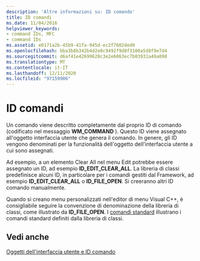 ```yaml
---
description: 'Altre informazioni su: ID comando'
title: ID comandi
ms.date: 11/04/2016
helpviewer_keywords:
- command IDs, MFC
- command IDs
ms.assetid: e0171a2b-45b9-41fa-945d-ec2f7602ded0
ms.openlocfilehash: bba3b8b342b4d2e0c9492f9d0f3100a5d8f9e7d4
ms.sourcegitcommit: d6af41e42699628c3e2e6063ec7b03931a49a098
ms.translationtype: MT
ms.contentlocale: it-IT
ms.lasthandoff: 12/11/2020
ms.locfileid: "97159986"
---
```

# <a name="command-ids"></a>ID comandi

Un comando viene descritto completamente dal proprio ID di comando (codificato nel messaggio **WM_COMMAND** ). Questo ID viene assegnato all'oggetto interfaccia utente che genera il comando. In genere, gli ID vengono denominati per la funzionalità dell'oggetto dell'interfaccia utente a cui sono assegnati.

Ad esempio, a un elemento Clear All nel menu Edit potrebbe essere assegnato un ID, ad esempio **ID_EDIT_CLEAR_ALL**. La libreria di classi predefinisce alcuni ID, in particolare per i comandi gestiti dal Framework, ad esempio **ID_EDIT_CLEAR_ALL** o **ID_FILE_OPEN**. Si creeranno altri ID comando manualmente.

Quando si creano menu personalizzati nell'editor di menu Visual C++, è consigliabile seguire la convenzione di denominazione della libreria di classi, come illustrato da **ID_FILE_OPEN**. I [comandi standard](standard-commands.md) illustrano i comandi standard definiti dalla libreria di classi.

## <a name="see-also"></a>Vedi anche

[Oggetti dell'interfaccia utente e ID comando](user-interface-objects-and-command-ids.md)
